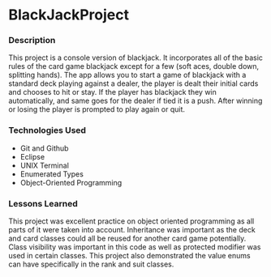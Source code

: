 # BlackJackProject
### Description
This project is a console version of blackjack. It incorporates all of the basic rules of the card game blackjack except for a few (soft aces, double down, splitting hands). The app allows you to start a game of blackjack with a standard deck playing against a dealer, the player is dealt their initial cards and chooses to hit or stay. If the player has blackjack they win automatically, and same goes for the dealer if tied it is a push. After winning or losing the player is prompted to play again or quit.


### Technologies Used
- Git and Github
- Eclipse
- UNIX Terminal
- Enumerated Types
- Object-Oriented Programming

### Lessons Learned
This project was excellent practice on object oriented programming as all parts of it were taken into account. Inheritance was important as the deck and card classes could all be reused for another card game potentially. Class visibility was important in this code as well as protected modifier was used in certain classes. This project also demonstrated the value enums can have specifically in the rank and suit classes.
